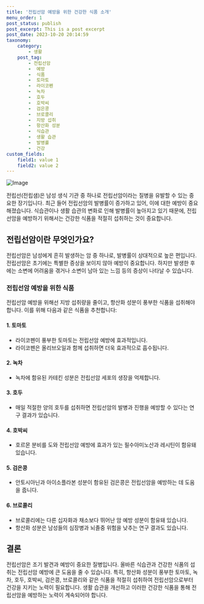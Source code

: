 ```yaml
---
title: '전립선암 예방을 위한 건강한 식품 소개'
menu_order: 1
post_status: publish
post_excerpt: This is a post excerpt
post_date: 2023-10-20 20:14:59
taxonomy:
    category:
        - 생활
    post_tag:
        - 전립선암
        -  예방
        -  식품
        -  토마토
        -  라이코펜
        -  녹차
        -  호두
        -  호박씨
        -  검은콩
        -  브로콜리
        -  지방 섭취
        -  항산화 성분
        -  식습관
        -  생활 습관
        -  발병률
        -  건강
custom_fields:
    field1: value 1
    field2: value 2
---
```


![Image](https://imgnews.pstatic.net/image/296/2024/02/07/0000074317_001_20240207102801268.jpg?type=w647)


전립선(전립샘)은 남성 생식 기관 중 하나로 전립선암이라는 질병을 유발할 수 있는 중요한 장기입니다. 최근 들어 전립선암의 발병률이 증가하고 있어, 이에 대한 예방이 중요해졌습니다. 식습관이나 생활 습관의 변화로 인해 발병률이 높아지고 있기 때문에, 전립선암을 예방하기 위해서는 건강한 식품을 적절히 섭취하는 것이 중요합니다.

## 전립선암이란 무엇인가요?
전립선암은 남성에게 흔히 발생하는 암 중 하나로, 발병률이 상대적으로 높은 편입니다. 전립선암은 초기에는 특별한 증상을 보이지 않아 예방이 중요합니다. 하지만 발생한 후에는 소변에 어려움을 겪거나 소변이 남아 있는 느낌 등의 증상이 나타날 수 있습니다. 

### 전립선암 예방을 위한 식품
전립선암 예방을 위해선 지방 섭취량을 줄이고, 항산화 성분이 풍부한 식품을 섭취해야 합니다. 이를 위해 다음과 같은 식품을 추천합니다:

#### 1. 토마토
- 라이코펜이 풍부한 토마토는 전립선암 예방에 효과적입니다.
- 라이코펜은 올리브오일과 함께 섭취하면 더욱 효과적으로 흡수됩니다.

#### 2. 녹차
- 녹차에 함유된 카테킨 성분은 전립선암 세포의 생장을 억제합니다.

#### 3. 호두
- 매일 적절한 양의 호두를 섭취하면 전립선암의 발병과 진행을 예방할 수 있다는 연구 결과가 있습니다.

#### 4. 호박씨
- 호르몬 분비를 도와 전립선암 예방에 효과가 있는 필수아미노산과 레시틴이 함유돼 있습니다.

#### 5. 검은콩
- 안토시아닌과 아이소플라본 성분이 함유된 검은콩은 전립선암을 예방하는 데 도움을 줍니다.

#### 6. 브로콜리
- 브로콜리에는 다른 십자화과 채소보다 뛰어난 암 예방 성분이 함유돼 있습니다.
- 항산화 성분은 남성들의 심장병과 뇌졸중 위험을 낮추는 연구 결과도 있습니다.

## 결론
전립선암은 조기 발견과 예방이 중요한 질병입니다. 올바른 식습관과 건강한 식품의 섭취는 전립선암 예방에 큰 도움을 줄 수 있습니다. 특히, 항산화 성분이 풍부한 토마토, 녹차, 호두, 호박씨, 검은콩, 브로콜리와 같은 식품을 적절히 섭취하여 전립선암으로부터 건강을 지키는 노력이 필요합니다. 생활 습관을 개선하고 이러한 건강한 식품을 통해 전립선암을 예방하는 노력이 계속되어야 합니다.
